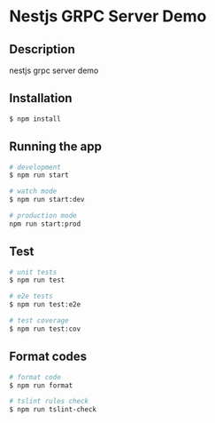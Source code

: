 # Nestjs GRPC Server Demo

## Description

nestjs grpc server demo 

## Installation

```bash
$ npm install
```

## Running the app

```bash
# development
$ npm run start

# watch mode
$ npm run start:dev

# production mode
npm run start:prod
```

## Test

```bash
# unit tests
$ npm run test

# e2e tests
$ npm run test:e2e

# test coverage
$ npm run test:cov
```

## Format codes

```bash
# format code
$ npm run format

# tslint rules check
$ npm run tslint-check
```
